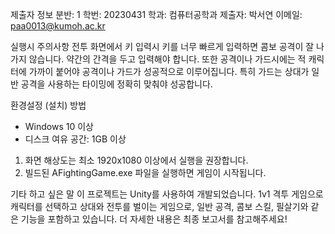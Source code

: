 제출자 정보
분반: 1
학번: 20230431
학과: 컴퓨터공학과
제출자: 박서연
이메일: paa0013@kumoh.ac.kr

실행시 주의사항
전투 화면에서 키 입력시 키를 너무 빠르게 입력하면 콤보 공격이 잘 나가지 않습니다. 
약간의 간격을 두고 입력해야 합니다.
또한 공격이나 가드시에는 적 캐릭터에 가까이 붙어야 공격이나 가드가 성공적으로 이루어집니다.
특히 가드는 상대가 일반 공격을 사용하는 타이밍에 정확히 맞춰야 성공합니다.

환경설정 (설치) 방법
- Windows 10 이상
- 디스크 여유 공간: 1GB 이상

1. 화면 해상도는 최소 1920x1080 이상에서 실행을 권장합니다.
2. 빌드된 AFightingGame.exe 파일을 실행하면 게임이 시작됩니다.

기타 하고 싶은 말
이 프로젝트는 Unity를 사용하여 개발되었습니다. 
1v1 격투 게임으로 캐릭터를 선택하고 상대와 전투를 벌이는 게임으로,
일반 공격, 콤보 스킬, 필살기와 같은 기능을 포함하고 있습니다.
더 자세한 내용은 최종 보고서를 참고해주세요!
